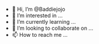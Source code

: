 - 👋 Hi, I’m @Baddiejojo
- 👀 I’m interested in ...
- 🌱 I’m currently learning ...
- 💞️ I’m looking to collaborate on ...
- 📫 How to reach me ...

<!---
Baddiejojo/Baddiejojo is a ✨ special ✨ repository because its `README.md` (this file) appears on your GitHub profile.
You can click the Preview link to take a look at your changes.
--->
